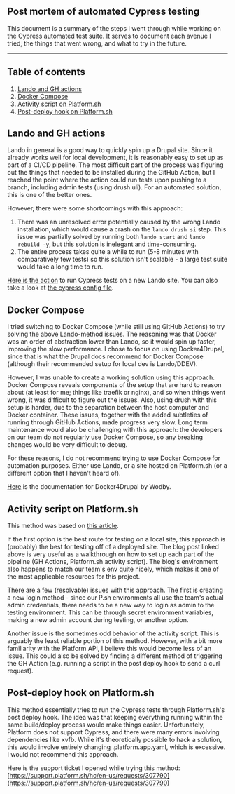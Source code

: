 ## Post mortem of automated Cypress testing

This document is a summary of the steps I went through while working on the
Cypress automated test suite. It serves to document each avenue I tried, the things
that went wrong, and what to try in the future.

---

## Table of contents
1. [Lando and GH actions](#method1) 
2. [Docker Compose](#method2) 
3. [Activity script on Platform.sh](#method3) 
4. [Post-deploy hook on Platform.sh](#method4) 

## Lando and GH actions <a name="method1"></a>

Lando in general is a good way to quickly spin up a Drupal site. Since it
already works well for local development, it is reasonably easy to set up as
part of a CI/CD pipeline. The most difficult part of the process was figuring
out the things that needed to be installed during the GitHub Action, but I
reached the point where the action could run tests upon pushing to a branch,
including admin tests (using drush uli). For an automated solution, this is one
of the better ones.

However, there were some shortcomings with this approach:

1. There was an unresolved error potentially caused by the wrong Lando
installation, which would cause a crash on the `lando drush si` step. This
issue was partially solved by running both `lando start` and `lando rebuild -y`,
but this solution is inelegant and time-consuming.
2. The entire process takes quite a while to run (5-8 minutes with comparatively
few tests) so this solution isn't scalable - a large test suite would take a
long time to run.

[Here is the action](https://github.com/ubc-web-services/example.it.ubc.ca/blob/new-cypress/.github/workflows/cypress.yml) 
to run Cypress tests on a new Lando site. You can also take a look at
[the cypress config file](https://github.com/ubc-web-services/example.it.ubc.ca/blob/new-cypress/cypress.config.js).

## Docker Compose <a name="method2"></a>

I tried switching to Docker Compose (while still using GitHub
Actions) to try solving the above Lando-method issues. The reasoning was that
Docker was an order of abstraction lower than Lando, so it would spin up faster,
improving the slow performance. I chose to focus on using Docker4Drupal, since
that is what the Drupal docs recommend for Docker Compose (although their
recommended setup for local dev is Lando/DDEV).

However, I was unable to create a working solution using this approach. Docker
Compose reveals components of the setup that are hard to reason about (at least
for me; things like traefik or nginx), and so when things went wrong, it was
difficult to figure out the issues. Also, using drush with this setup is harder,
due to the separation between the host computer and Docker container. These
issues, together with the added subtleties of running through GitHub Actions,
made progress very slow. Long term maintenance would also be challenging with
this approach: the developers on our team do not regularly use Docker Compose,
so any breaking changes would be very difficult to debug.

For these reasons, I do not recommend trying to use Docker Compose for
automation purposes. Either use Lando, or a site hosted on Platform.sh (or
a different option that I haven't heard of).

[Here](https://wodby.com/docs/1.0/stacks/drupal/local/) is the documentation
for Docker4Drupal by Wodby.

## Activity script on Platform.sh <a name="method3"></a>

This method was based on [this article](https://dev.to/mattbloomfield/automate-pull-request-testing-using-cypress-dashboard-github-actions-and-platform-sh-22m).

If the first option is the best route for testing on a local site, this approach
is (probably) the best for testing off of a deployed site. The blog post linked
above is very useful as a walkthrough on how to set up each part of the pipeline
(GH Actions, Platform.sh activity script). The blog's environment also happens
to match our team's env quite nicely, which makes it one of the most applicable
resources for this project.

There are a few (resolvable) issues with this approach. The first is creating a
new login method - since our P.sh environments all use the team's actual admin
credentials, there needs to be a new way to login as admin to the testing
environment. This can be through secret environment variables, making a new
admin account during testing, or another option.

Another issue is the sometimes odd behavior of the activity script. This is
arguably the least reliable portion of this method. However, with a bit more
familiarity with the Platform API, I believe this would become less of an issue.
This could also be solved by finding a different method of triggering the GH
Action (e.g. running a script in the post deploy hook to send a curl request).

## Post-deploy hook on Platform.sh <a name="method4"></a>

This method essentially tries to run the Cypress tests through Platform.sh's
post deploy hook. The idea was that keeping everything running within the same
build/deploy process would make things easier. Unfortunately, Platform does not
support Cypress, and there were many errors involving dependencies like xvfb.
While it's theoretically possible to hack a solution, this would involve
entirely changing .platform.app.yaml, which is excessive. I would not recommend
this approach.

Here is the support ticket I opened while trying this method:
[https://support.platform.sh/hc/en-us/requests/307790](https://support.platform.sh/hc/en-us/requests/307790)
